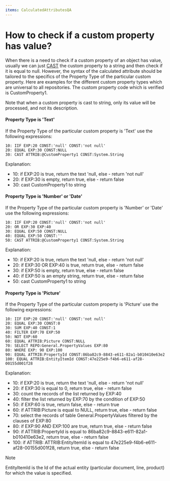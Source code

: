 ```yaml
---
items: CalculatedAttributesQA
---
```


# How to check if a custom property has value?

When there is a need to check if a custom property of an object has value, usually we can just [CAST](https://enterpriseone.atlassian.net/wiki/spaces/techdoc/pages/40145742/CAST) the custom property to a string and then check if it is equal to null. However, the syntax of the calculated attribute should be tailored to the specifics of the Property Type of the particular custom property. Here are examples for the different custom property types which are  universal to all repositories. The custom property code which is verified is CustomProperty1.



Note that when a custom property is cast to string, only its value will be processed, and not its description.



#### Property Type is 'Text' 

If the Property Type of the particular custom property is 'Text' use the following expressions:

```
10: IIF EXP:20 CONST:'null' CONST:'not null'
20: EQUAL EXP:30 CONST:NULL
30: CAST ATTRIB:@CustomProperty1 CONST:System.String
```



Explanation:

- 10: if EXP:20 is true, return the text 'null, else - return 'not null'
- 20: if EXP:30 is empty, return true, else - return false
- 30: cast CustomProperty1 to string



#### Property Type is 'Number' or 'Date'

If the Property Type of the particular custom property is 'Number' or 'Date' use the following expressions:

```
10: IIF EXP:20 CONST:'null' CONST:'not null'
20: OR EXP:30 EXP:40
30: EQUAL EXP:50 CONST:NULL
40: EQUAL EXP:50 CONST:''
50: CAST ATTRIB:@CustomProperty1 CONST:System.String
```



Explanation:

- 10: if EXP:20 is true, return the text 'null, else - return 'not null'
- 20: if EXP:30 OR EXP:40 is true, return true, else - return false
- 30: if EXP:50 is empty, return true, else - return false
- 40: if EXP:50 is an empty string, return true, else - return false
- 50: cast CustomProperty1 to string



#### Property Type is 'Picture'

If the Property Type of the particular custom property is 'Picture' use the following expressions:

```
10: IIF EXP:20 CONST:'null' CONST:'not null'
20: EQUAL EXP:30 CONST:0
30: SUM EXP:40 CONST:1
40: FILTER EXP:70 EXP:50
50: NOT EXP:60            
60: EQUAL ATTRIB:Picture CONST:NULL
70: SELECT REPO:General.PropertyValues EXP:80
80: WHERE EXP: 90 EXP:100
90: EQUAL ATTRIB:PropertyId CONST:86ba82c9-8843-e611-82a1-b010410e63e2
100: EQUAL ATTRIB:EntityItemId CONST:47e225e9-f4b6-e611-af28-00155d001f28
```



Explanation:

- 10: if EXP:20 is true, return the text 'null, else - return 'not null'
- 20: if EXP:30 is equal to 0, return true, else - return false
- 30: count the records of the list returned by EXP:40
- 40: filter the list returned by EXP:70 by the condition of EXP:50
- 50: if EXP:60 is true, return false, else - return true
- 60: if ATTRIB:Picture is equal to NULL, return true, else - return false
- 70: select the records of table General.PropertyValues filtered by the clauses of EXP:80
- 80: if EXP:90 AND EXP:100 are true, return true, else - return false
- 90: if ATTRIB:PropertyId is equal to 86ba82c9-8843-e611-82a1-b010410e63e2, return true, else - return false
- 100: if ATTRIB: ATTRIB:EntityItemId is equal to 47e225e9-f4b6-e611-af28-00155d001f28, return true, else - return false

> [!NOTE] 
> EntityItemId is the Id of the actual entity (particular document, line, product) for which the value is specified.

